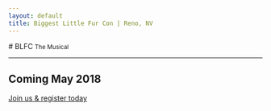 ```yaml
---
layout: default
title: Biggest Little Fur Con | Reno, NV
---
```

<div id="home-stage" class="big-chunk">
# BLFC <small>The Musical</small>

----

## Coming May 2018

<a href="reg.goblfc.org" target="_blank">Join us &amp; register today</a>
</div>